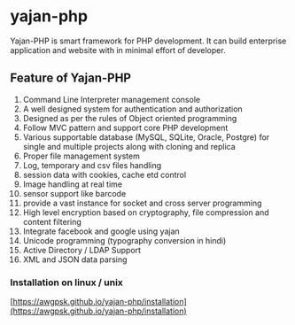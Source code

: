 # yajan-php
Yajan-PHP is smart framework for PHP development. It can build enterprise application and website with in minimal effort of developer. 

## Feature of Yajan-PHP
1. Command Line Interpreter management console
2. A well designed system for authentication and authorization
3. Designed as per the rules of Object oriented programming
4. Follow MVC pattern and support core PHP development
5. Various supportable database (MySQL, SQLite, Oracle, Postgre) for single and multiple projects along with cloning and replica
6. Proper file management system
7. Log, temporary and csv files handling
8. session data with cookies, cache etd control
9. Image handling at real time
10. sensor support like barcode
11. provide a vast instance for socket and cross server programming
12. High level encryption based on cryptography, file compression and content filtering
13. Integrate facebook and google using yajan
14. Unicode programming (typography conversion in hindi)
15. Active Directory / LDAP Support
16. XML and JSON data parsing


### Installation on linux / unix
[https://awgpsk.github.io/yajan-php/installation](https://awgpsk.github.io/yajan-php/installation)
